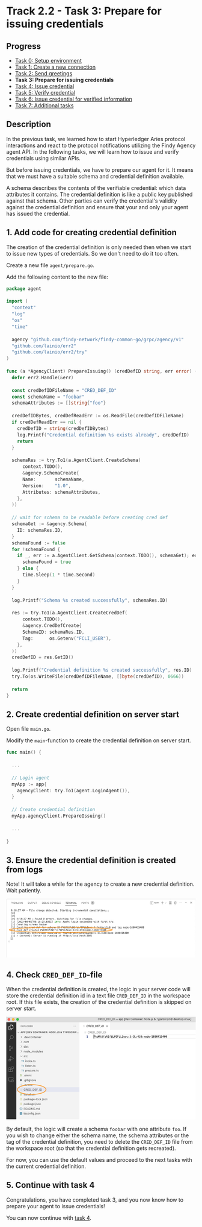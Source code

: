 # Track 2.2 - Task 3: Prepare for issuing credentials

## Progress

* [Task 0: Setup environment](../README.md#task-0-setup-environment)
* [Task 1: Create a new connection](../task1/README.md#track-21---task-1-create-a-new-connection)
* [Task 2: Send greetings](../task2/README.md#track-21---task-2-send-greetings)
* **Task 3: Prepare for issuing credentials**
* [Task 4: Issue credential](../task4/README.md#track-21---task-4-issue-credential)
* [Task 5: Verify credential](../task5/README.md#track-21---task-5-verify-credential)
* [Task 6: Issue credential for verified information](../task6/README.md#track-21---task-6-issue-credential-for-verified-information)
* [Task 7: Additional tasks](../task7/README.md#track-21---task-7-additional-tasks)

## Description

In the previous task, we learned how to start Hyperledger Aries protocol interactions and
react to the protocol notifications utilizing the Findy Agency agent API. In the following
tasks, we will learn how to issue and verify credentials using similar APIs.

But before issuing credentials, we have to prepare our agent for it.
It means that we must have a suitable schema and credential definition available.

A schema describes the contents of the verifiable credential: which data attributes it
contains. The credential definition is like a public key published against that schema.
Other parties can verify the credential's validity against the credential definition and
ensure that your and only your agent has issued the credential.

## 1. Add code for creating credential definition

The creation of the credential definition is only needed then when we start
to issue new types of credentials. So we don't need to do it too often.

Create a new file `agent/prepare.go`.

Add the following content to the new file:

```go
package agent

import (
  "context"
  "log"
  "os"
  "time"

  agency "github.com/findy-network/findy-common-go/grpc/agency/v1"
  "github.com/lainio/err2"
  "github.com/lainio/err2/try"
)

func (a *AgencyClient) PrepareIssuing() (credDefID string, err error) {
  defer err2.Handle(&err)

  const credDefIDFileName = "CRED_DEF_ID"
  const schemaName = "foobar"
  schemaAttributes := []string{"foo"}

  credDefIDBytes, credDefReadErr := os.ReadFile(credDefIDFileName)
  if credDefReadErr == nil {
    credDefID = string(credDefIDBytes)
    log.Printf("Credential definition %s exists already", credDefID)
    return
  }

  schemaRes := try.To1(a.AgentClient.CreateSchema(
      context.TODO(),
      &agency.SchemaCreate{
      Name:       schemaName,
      Version:    "1.0",
      Attributes: schemaAttributes,
    },
  ))

  // wait for schema to be readable before creating cred def
  schemaGet := &agency.Schema{
    ID: schemaRes.ID,
  }
  schemaFound := false
  for !schemaFound {
    if _, err := a.AgentClient.GetSchema(context.TODO(), schemaGet); err == nil {
      schemaFound = true
    } else {
      time.Sleep(1 * time.Second)
    }
  }

  log.Printf("Schema %s created successfully", schemaRes.ID)

  res := try.To1(a.AgentClient.CreateCredDef(
      context.TODO(),
      &agency.CredDefCreate{
      SchemaID: schemaRes.ID,
      Tag:      os.Getenv("FCLI_USER"),
    },
  ))
  credDefID = res.GetID()

  log.Printf("Credential definition %s created successfully", res.ID)
  try.To(os.WriteFile(credDefIDFileName, []byte(credDefID), 0666))

  return
}
```

## 2. Create credential definition on server start

Open file `main.go`.

Modify the `main`-function to create the credential definition on server start.

```go
func main() {

  ...

  // Login agent
  myApp := app{
    agencyClient: try.To1(agent.LoginAgent()),
  }

  // Create credential definition
  myApp.agencyClient.PrepareIssuing()

  ...

}
```

## 3. Ensure the credential definition is created from logs

Note! It will take a while for the agency to create a new credential definition.
Wait patiently.

![Server logs](./docs/server-logs-cred-def.png)

## 4. Check `CRED_DEF_ID`-file

When the credential definition is created, the logic in your server code will store
the credential definition id in a text file  `CRED_DEF_ID` in the workspace root. If this file exists,
the creation of the credential definition is skipped on server start.

![CRED_DEF_ID file](./docs/cred-def-file.png)

By default, the logic will create a schema `foobar` with one attribute `foo`. If you wish to change either
the schema name, the schema attributes or the tag of the credential definition, you need to delete
the `CRED_DEF_ID` file from the workspace root (so that the credential definition gets recreated).

For now, you can use the default values and proceed to the next tasks with the current credential
definition.

## 5. Continue with task 4

Congratulations, you have completed task 3, and you now know how to prepare your agent
to issue credentials!

You can now continue with [task 4](../task4/README.md).
